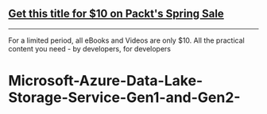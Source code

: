 ## [Get this title for $10 on Packt's Spring Sale](https://www.packt.com/V18686?utm_source=github&utm_medium=packt-github-repo&utm_campaign=spring_10_dollar_2022)
-----
For a limited period, all eBooks and Videos are only $10. All the practical content you need \- by developers, for developers

# Microsoft-Azure-Data-Lake-Storage-Service-Gen1-and-Gen2-